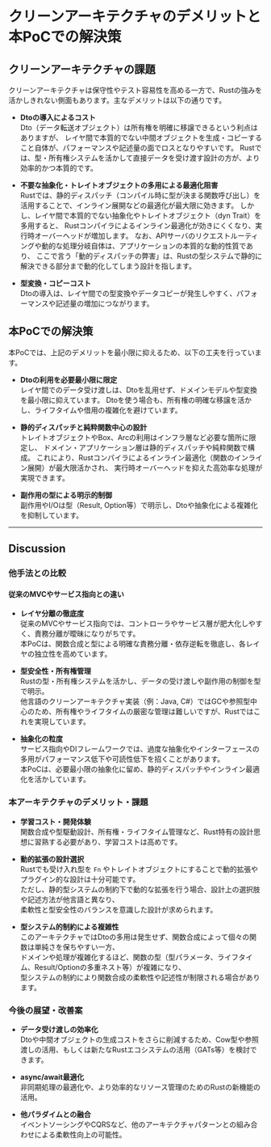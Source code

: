 # クリーンアーキテクチャのデメリットと本PoCでの解決策

## クリーンアーキテクチャの課題

クリーンアーキテクチャは保守性やテスト容易性を高める一方で、Rustの強みを活かしきれない側面もあります。主なデメリットは以下の通りです。

- **Dtoの導入によるコスト**  
  Dto（データ転送オブジェクト）は所有権を明確に移譲できるという利点はありますが、
  レイヤ間で本質的でない中間オブジェクトを生成・コピーすること自体が、パフォーマンスや記述量の面でロスとなりやすいです。
  Rustでは、型・所有権システムを活かして直接データを受け渡す設計の方が、より効率的かつ本質的です。

- **不要な抽象化・トレイトオブジェクトの多用による最適化阻害**  
  Rustでは、静的ディスパッチ（コンパイル時に型が決まる関数呼び出し）を活用することで、インライン展開などの最適化が最大限に効きます。
  しかし、レイヤ間で本質的でない抽象化やトレイトオブジェクト（dyn Trait）を多用すると、
  Rustコンパイラによるインライン最適化が効きにくくなり、実行時オーバーヘッドが増加します。
  なお、APIサーバのリクエストルーティングや動的な処理分岐自体は、アプリケーションの本質的な動的性質であり、
  ここで言う「動的ディスパッチの弊害」は、Rustの型システムで静的に解決できる部分まで動的化してしまう設計を指します。

- **型変換・コピーコスト**  
  Dtoの導入は、レイヤ間での型変換やデータコピーが発生しやすく、パフォーマンスや記述量の増加につながります。

## 本PoCでの解決策

本PoCでは、上記のデメリットを最小限に抑えるため、以下の工夫を行っています。

- **Dtoの利用を必要最小限に限定**  
  レイヤ間でのデータ受け渡しは、Dtoを乱用せず、ドメインモデルや型変換を最小限に抑えています。
  Dtoを使う場合も、所有権の明確な移譲を活かし、ライフタイムや借用の複雑化を避けています。

- **静的ディスパッチと純粋関数中心の設計**  
  トレイトオブジェクトやBox、Arcの利用はインフラ層など必要な箇所に限定し、
  ドメイン・アプリケーション層は静的ディスパッチや純粋関数で構成。
  これにより、Rustコンパイラによるインライン最適化（関数のインライン展開）が最大限活かされ、
  実行時オーバーヘッドを抑えた高効率な処理が実現できます。

- **副作用の型による明示的制御**  
  副作用やI/Oは型（Result, Option等）で明示し、Dtoや抽象化による複雑化を抑制しています。

---

## Discussion

### 他手法との比較

#### 従来のMVCやサービス指向との違い

- **レイヤ分離の徹底度**  
  従来のMVCやサービス指向では、コントローラやサービス層が肥大化しやすく、責務分離が曖昧になりがちです。  
  本PoCは、関数合成と型による明確な責務分離・依存逆転を徹底し、各レイヤの独立性を高めています。

- **型安全性・所有権管理**  
  Rustの型・所有権システムを活かし、データの受け渡しや副作用の制御を型で明示。  
  他言語のクリーンアーキテクチャ実装（例：Java, C#）ではGCや参照型中心のため、所有権やライフタイムの厳密な管理は難しいですが、Rustではこれを実現しています。

- **抽象化の粒度**  
  サービス指向やDIフレームワークでは、過度な抽象化やインターフェースの多用がパフォーマンス低下や可読性低下を招くことがあります。  
  本PoCは、必要最小限の抽象化に留め、静的ディスパッチやインライン最適化を活かしています。

### 本アーキテクチャのデメリット・課題

- **学習コスト・開発体験**  
  関数合成や型駆動設計、所有権・ライフタイム管理など、Rust特有の設計思想に習熟する必要があり、学習コストは高めです。

- **動的拡張の設計選択**  
  Rustでも受け入れ型を `Fn` やトレイトオブジェクトにすることで動的拡張やプラグイン的な設計は十分可能です。  
  ただし、静的型システムの制約下で動的な拡張を行う場合、設計上の選択肢や記述方法が他言語と異なり、  
  柔軟性と型安全性のバランスを意識した設計が求められます。

- **型システム的制約による複雑性**  
  このアーキテクチャではDtoの多用は発生せず、関数合成によって個々の関数は単純さを保ちやすい一方、  
  ドメインや処理が複雑化するほど、関数の型（型パラメータ、ライフタイム、Result/Optionの多重ネスト等）が複雑になり、  
  型システムの制約により関数合成の柔軟性や記述性が制限される場合があります。

### 今後の展望・改善案

- **データ受け渡しの効率化**  
  Dtoや中間オブジェクトの生成コストをさらに削減するため、Cow型や参照渡しの活用、もしくは新たなRustエコシステムの活用（GATs等）を検討できます。

- **async/await最適化**  
  非同期処理の最適化や、より効率的なリソース管理のためのRustの新機能の活用。

- **他パラダイムとの融合**  
  イベントソーシングやCQRSなど、他のアーキテクチャパターンとの組み合わせによる柔軟性向上の可能性。
